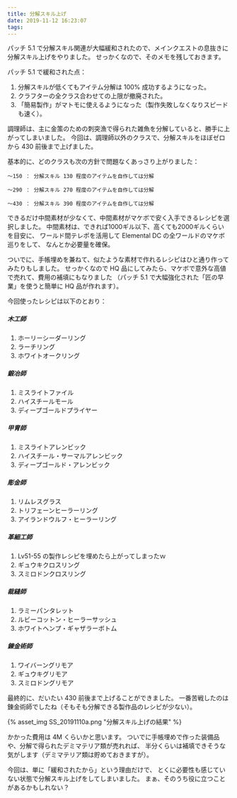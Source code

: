 ```yaml
---
title: 分解スキル上げ
date: 2019-11-12 16:23:07
tags:
---
```

パッチ 5.1 で分解スキル関連が大幅緩和されたので、メインクエストの息抜きに分解スキル上げをやりました。
せっかくなので、そのメモを残しておきます。

パッチ 5.1 で緩和された点：
 1. 分解スキルが低くてもアイテム分解は 100% 成功するようになった。
 2. クラフターの全クラス合わせての上限が撤廃された。
 3. 「簡易製作」がマトモに使えるようになった（製作失敗しなくなりスピードも速く）。

調理師は、主に金策のための刺突漁で得られた雑魚を分解していると、勝手に上がってしまいました。
今回は、調理師以外のクラスで、分解スキルをほぼゼロから 430 前後まで上げました。

基本的に、どのクラスも次の方針で問題なくあっさり上がりました：

    ～150 ： 分解スキル 130 程度のアイテムを自作しては分解
    
    ～290 ： 分解スキル 270 程度のアイテムを自作しては分解
    
    ～430 ： 分解スキル 390 程度のアイテムを自作しては分解

できるだけ中間素材が少なくて、中間素材がマケボで安く入手できるレシピを選択しました。
中間素材は、できれば1000ギル以下、高くても2000ギルくらいを目安に、
ワールド間テレポを活用して Elemental DC の全ワールドのマケボ巡りをして、
なんとか必要量を確保。

ついでに、手帳埋めを兼ねて、似たような素材で作れるレシピはひと通り作ってみたりもしました。
せっかくなので HQ 品にしてみたら、マケボで意外な高値で売れて、費用の補填にもなりました
（パッチ 5.1 で大幅強化された「匠の早業」を使うと簡単に HQ 品が作れます）。

今回使ったレシピは以下のとおり：

##### 木工師
 1. ホーリーシーダーリング
 2. ラーチリング
 3. ホワイトオークリング


##### 鍛冶師
 1. ミスライトファイル
 2. ハイスチールモール
 3. ディープゴールドプライヤー

##### 甲冑師
 1. ミスライトアレンビック
 2. ハイスチール・サーマルアレンビック
 3. ディープゴールド・アレンビック

##### 彫金師
 1. リムレスグラス
 2. トリフェーンヒーラーリング
 3. アイランドウルフ・ヒーラーリング

##### 革細工師
 1. Lv51-55 の製作レシピを埋めたら上がってしまったｗ
 2. ギュウキクロスリング
 3. スミロドンクロスリング

##### 裁縫師
 1. ラミーパンタレット
 2. ルビーコットン・ヒーラーサッシュ
 3. ホワイトヘンプ・ギャザラーボトム

##### 錬金術師
 1. ワイバーングリモア
 2. ギュウキグリモア
 3. スミロドングリモア


最終的に、だいたい 430 前後まで上げることができました。
一番苦戦したのは錬金術師でしたね（そもそも分解できる製作品のレシピが少ない）。

{% asset_img SS_20191110a.png "分解スキル上げの結果" %}

かかった費用は 4M くらいかと思います。
ついでに手帳埋めで作った装備品や、分解で得られたデミマテリア類が売れれば、
半分くらいは補填できそうな気がします（デミマテリア類は貯めておきますが）。

今回は、単に「緩和されたから」という理由だけで、
とくに必要性も感じていない状態で分解スキル上げをしてしまいました。
まぁ、そのうち役に立つことがあるかもしれない？
